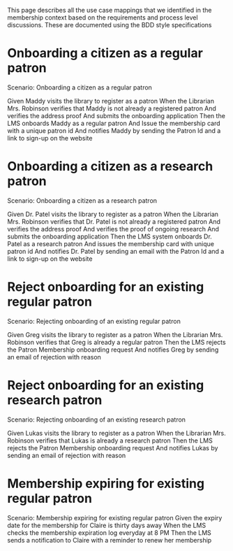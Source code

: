 This page describes all the use case mappings that we identified in the membership context based on the requirements and process level discussions. These are documented using the BDD style specifications

# Onboarding a citizen as a regular patron

Scenario: Onboarding a citizen as a regular patron

Given Maddy visits the library to register as a patron
When the Librarian Mrs. Robinson verifies that Maddy is not already a registered patron
And verifies the address proof
And submits the onboarding application
Then the LMS onboards Maddy as a regular patron
And Issue the membership card with a unique patron id
And notifies Maddy by sending the Patron Id and a link to sign-up on the website

# Onboarding a citizen as a research patron

Scenario: Onboarding a citizen as a research patron

Given Dr. Patel visits the library to register as a patron
When the Librarian Mrs. Robinson verifies that Dr. Patel is not already a registered patron
And verifies the address proof
And verifies the proof of ongoing research
And submits the onboarding application
Then the LMS system onboards Dr. Patel as a research patron
And issues the membership card with unique patron id
And notifies Dr. Patel by sending an email with the Patron Id and a link to sign-up on the website


# Reject onboarding for an existing regular patron

Scenario: Rejecting onboarding of an existing regular patron

Given Greg visits the library to register as a patron
When the Librarian Mrs. Robinson verifies that Greg is already a regular patron
Then the LMS rejects the Patron Membership onboarding request
And notifies Greg by sending an email of rejection with reason

# Reject onboarding for an existing research patron

Scenario: Rejecting onboarding of an existing research patron

Given Lukas visits the library to register as a patron
When the Librarian Mrs. Robinson verifies that Lukas is already a research patron
Then the LMS rejects the Patron Membership onboarding request
And notifies Lukas by sending an email of rejection with reason

# Membership expiring for existing regular patron

Scenario: Membership expiring for existing regular patron
Given the expiry date for the membership for Claire is thirty days away
When the LMS checks the membership expiration log everyday at 8 PM
Then the LMS sends a notification to Claire with a reminder to renew her membership

